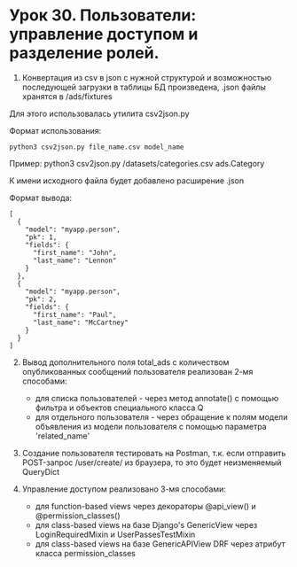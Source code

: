 # Урок 30. Пользователи: управление доступом и разделение ролей. 

1. Конвертация из csv в json c нужной структурой и возможностью 
последующей загрузки в таблицы БД произведена, .json файлы хранятся в /ads/fixtures

Для этого использовалась утилита csv2json.py

Формат использования:
```
python3 csv2json.py file_name.csv model_name
```

Пример:
python3 csv2json.py /datasets/categories.csv ads.Category

К имени исходного файла будет добавлено расширение .json

Формат вывода:
```
[
  {
    "model": "myapp.person",
    "pk": 1,
    "fields": {
      "first_name": "John",
      "last_name": "Lennon"
    }
  },
  {
    "model": "myapp.person",
    "pk": 2,
    "fields": {
      "first_name": "Paul",
      "last_name": "McCartney"
    }
  }
]
```

2. Вывод дополнительного поля total_ads с количеством опубликованных сообщений пользователя 
реализован 2-мя способами:

   - для списка пользователей - через метод annotate() c помощью фильтра и объектов специального класса Q
   - для отдельного пользователя - через обращение к полям модели объявления из модели пользователя с помощью параметра 'related_name'

3. Создание пользователя тестировать на Postman, т.к. если отправить POST-запрос /user/create/ из браузера, то это будет неизменяемый QueryDict

4. Управление доступом реализовано 3-мя способами:
   - для function-based views через декораторы @api_view() и @permission_classes() 
   - для class-based views на базе Django's GenericView через LoginRequiredMixin и UserPassesTestMixin
   - для class-based views на базе GenericAPIView DRF через атрибут класса permission_classes
